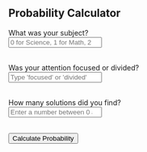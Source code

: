 <!DOCTYPE html>
<html lang="en">
<head>
<meta charset="UTF-8">
<meta name="viewport" content="width=device-width, initial-scale=1.0">
<title>Probability Calculator</title>
</head>
<body>

<h2>Probability Calculator</h2>

<!-- Questions -->
<div>
  <label for="subjectInput">What was your subject?</label><br>
  <input type="number" id="subjectInput" placeholder="0 for Science, 1 for Math, 2 for History, 3 for English"><br><br>

  <label for="attentionInput">Was your attention focused or divided?</label><br>
  <input type="text" id="attentionInput" placeholder="Type 'focused' or 'divided'"><br><br>

  <label for="solutionsInput">How many solutions did you find?</label><br>
  <input type="number" id="solutionsInput" placeholder="Enter a number between 0 and 4"><br><br>
</div>

<!-- Button to Calculate Probability -->
<div>
  <button onclick="calculateProbability()">Calculate Probability</button>
</div>

<!-- Display Probability -->
<div id="probabilityResult"></div>

<script>
function calculateProbability() {
  // Get inputs
  var subject = parseInt(document.getElementById("subjectInput").value);
  var attention = document.getElementById("attentionInput").value;
  var solutions = parseInt(document.getElementById("solutionsInput").value);

  // Validate inputs
  if (isNaN(subject) || isNaN(solutions) || (attention !== 'focused' && attention !== 'divided')) {
    alert("Please enter valid inputs.");
    return;
  }

  // Simulate calculation (replace with actual API call)
  var probability = Math.random() * 100; // Random probability between 0 and 100

  // Display result
  var resultElement = document.getElementById("probabilityResult");
  resultElement.innerHTML = "Probability of getting a score above 9.0: " + probability.toFixed(2) + "%";
}
</script>

</body>
</html>
